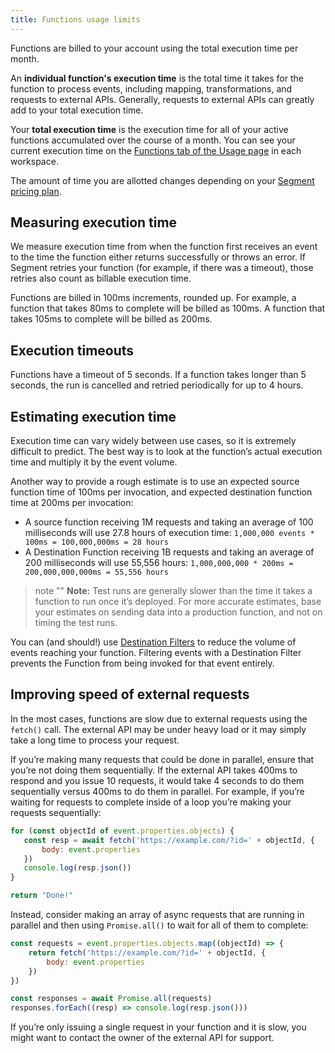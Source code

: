 ```yaml
---
title: Functions usage limits
---
```


Functions are billed to your account using the total execution time per month.

An **individual function's execution time** is the total time it takes for the function to process events, including mapping, transformations, and requests to external APIs. Generally, requests to external APIs can greatly add to your total execution time.

Your **total execution time** is the execution time for all of your active functions accumulated over the course of a month. You can see your current execution time on the [Functions tab of the Usage page](https://app.segment.com/goto-my-workspace/settings/usage?metric=functions&period=current) in each workspace.

The amount of time you are allotted changes depending on your [Segment pricing plan](http://segment.com/pricing).

## Measuring execution time

We measure execution time from when the function first receives an event to the time the function either returns successfully or throws an error. If Segment retries your function (for example, if there was a timeout), those retries also count as billable execution time.

Functions are billed in 100ms increments, rounded up. For example, a function that takes 80ms to complete will be billed as 100ms. A function that takes 105ms to complete will be billed as 200ms.

## Execution timeouts

Functions have a timeout of 5 seconds. If a function takes longer than 5 seconds, the run is cancelled and retried periodically for up to 4 hours.



## Estimating execution time

Execution time can vary widely between use cases, so it is extremely difficult to predict. The best way is to look at the function’s actual execution time and multiply it by the event volume.

Another way to provide a rough estimate is to use an expected source function time of 100ms per invocation, and expected destination function time at 200ms per invocation:

- A source function receiving 1M requests and taking an average of 100 milliseconds will use 27.8 hours of execution time: `1,000,000 events * 100ms = 100,000,000ms = 28 hours`
- A Destination Function receiving 1B requests and taking an average of 200 milliseconds will use 55,556 hours: `1,000,000,000 * 200ms = 200,000,000,000ms = 55,556 hours`

> note ""
> **Note:** Test runs are generally slower than the time it takes a function to run once it’s deployed. For more accurate estimates, base your estimates on sending data into a production function, and not on timing the test runs.

You can (and should!) use [Destination Filters](/docs/connections/destinations/destination-filters/) to reduce the volume of events reaching your function. Filtering events with a Destination Filter prevents the Function from being invoked for that event entirely.

## Improving speed of external requests

In the most cases, functions are slow due to external requests using the `fetch()` call. The external API may be under heavy load or it may simply take a long time to process your request.

If you’re making many requests that could be done in parallel, ensure that you’re not doing them sequentially. If the external API takes 400ms to respond and you issue 10 requests, it would take 4 seconds to do them sequentially versus 400ms to do them in parallel. For example, if you’re waiting for requests to complete inside of a loop you’re making your requests sequentially:

```js
for (const objectId of event.properties.objects) {
   const resp = await fetch('https://example.com/?id=' + objectId, {
       body: event.properties
   })
   console.log(resp.json())
}

return "Done!"
```

Instead, consider making an array of async requests that are running in parallel and then using `Promise.all()` to wait for all of them to complete:

```js
const requests = event.properties.objects.map((objectId) => {
    return fetch('https://example.com/?id=' + objectId, {
        body: event.properties
    })
})

const responses = await Promise.all(requests)
responses.forEach((resp) => console.log(resp.json()))
```

If you’re only issuing a single request in your function and it is slow, you might want to contact the owner of the external API for support.
